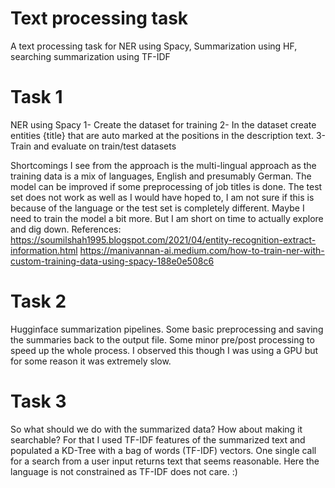 # Text processing task
A text processing task for NER using Spacy, Summarization using HF, searching summarization using TF-IDF

# Task 1
NER using Spacy
1- Create the dataset for training
2- In the dataset create entities {title} that are auto marked at the positions in the description text. 
3- Train and evaluate on train/test datasets

Shortcomings
I see from the approach is the multi-lingual approach as the training data is a mix of languages, English and presumably German.
The model can be improved if some preprocessing of job titles is done.
The test set does not work as well as I would have hoped to, I am not sure if this is because of the language or the test set is completely different.
Maybe I need to train the model a bit more. But I am short on time to actually explore and dig down.
References: 
https://soumilshah1995.blogspot.com/2021/04/entity-recognition-extract-information.html 
https://manivannan-ai.medium.com/how-to-train-ner-with-custom-training-data-using-spacy-188e0e508c6

# Task 2
Hugginface summarization pipelines. Some basic preprocessing and saving the summaries back to the output file. Some minor pre/post processing to speed up the whole process. I observed this though I was using a GPU but for some reason it was extremely slow. 

# Task 3
So what should we do with the summarized data? How about making it searchable? For that I used TF-IDF features of the summarized text and populated a KD-Tree with a bag of words (TF-IDF) vectors. One single call for a search from a user input returns text that seems reasonable. 
Here the language is not constrained as TF-IDF does not care. :)
